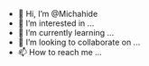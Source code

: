 - 👋 Hi, I’m @Michahide
- 👀 I’m interested in ...
- 🌱 I’m currently learning ...
- 💞️ I’m looking to collaborate on ...
- 📫 How to reach me ...

<!---
Michahide/Michahide is a ✨ special ✨ repository because its `README.md` (this file) appears on your GitHub profile.
You can click the Preview link to take a look at your changes.
--->
